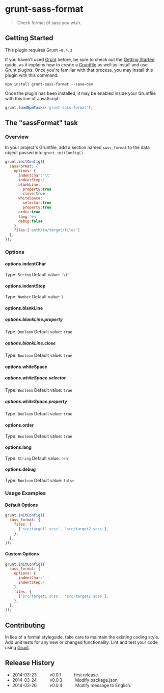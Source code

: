# grunt-sass-format

> Check format of sass you wish.

## Getting Started
This plugin requires Grunt `~0.4.3`

If you haven't used [Grunt](http://gruntjs.com/) before, be sure to check out the [Getting Started](http://gruntjs.com/getting-started) guide, as it explains how to create a [Gruntfile](http://gruntjs.com/sample-gruntfile) as well as install and use Grunt plugins. Once you're familiar with that process, you may install this plugin with this command:

```shell
npm install grunt-sass-format --save-dev
```

Once the plugin has been installed, it may be enabled inside your Gruntfile with this line of JavaScript:

```js
grunt.loadNpmTasks('grunt-sass-format');
```

## The "sassFormat" task

### Overview
In your project's Gruntfile, add a section named `sass_format` to the data object passed into `grunt.initConfig()`.

```js
grunt.initConfig({
  sassFormat: {
    options: {
      indentChar:'\t'
      indentStep:1
      blankLine:
        property:true
        close:true
      whiteSpace:
        selector:true
        property:true
      order:true
      lang:'en'
      debug:false
    },
    files:['path/to/target/files']
  },
});
```

### Options

#### options.indentChar
Type: `String`
Default value: `'\t'`

#### options.indentStep
Type: `Number`
Default value: `1`

#### options.blankLine

##### options.blankLine.property
Type: `Boolean`
Default value: `true`

##### options.blankLine.close
Type: `Boolean`
Default value: `true`

#### options.whiteSpace

##### options.whiteSpace.selector
Type: `Boolean`
Default value: `true`

##### options.whiteSpace.property
Type: `Boolean`
Default value: `true`

#### options.order
Type: `Boolean`
Default value: `true`

#### options.lang
Type: `String`
Default value: `'en'`

#### options.debug
Type: `Boolean`
Default value: `false`

### Usage Examples

#### Default Options

```js
grunt.initConfig({
  sass_format: {
    files: {
      ['src/target1.scss', 'src/target2.scss'],
    },
  },
});
```

#### Custom Options

```js
grunt.initConfig({
  sass_format: {
    options: {
      indentChar:' '
      indentStep:4
    },
    files: {
      ['src/target1.scss', 'src/target2.scss'],
    },
  },
});
```

## Contributing
In lieu of a formal styleguide, take care to maintain the existing coding style. Add unit tests for any new or changed functionality. Lint and test your code using [Grunt](http://gruntjs.com/).

## Release History
* 2014-03-23   v0.0.1   first release.
* 2014-03-24   v0.0.3   Modify package.json
* 2014-03-26   v0.0.4   Modify message to English.
